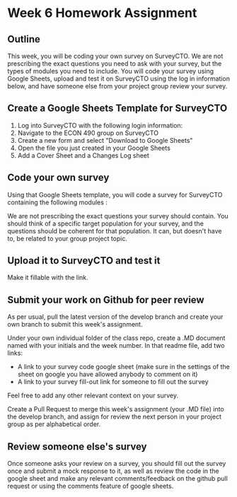# Week 6 Homework Assignment

## Outline

This week, you will be coding your own survey on SurveyCTO. We are not prescribing the exact questions you need to ask with your survey, but the types of modules you need to include. You will code your survey using Google Sheets, upload and test it on SurveyCTO using the log in information below, and have someone else from your project group review your survey.

## Create a Google Sheets Template for SurveyCTO

1. Log into SurveyCTO with the following login information:
1. Navigate to the ECON 490 group on SurveyCTO
1. Create a new form and select "Download to Google Sheets"
1. Open the file you just created in your Google Sheets
1. Add a Cover Sheet and a Changes Log sheet

## Code your own survey

Using that Google Sheets template, you will code a survey for SurveyCTO containing the following modules :

We are not prescribing the exact questions your survey should contain. You should think of a specific target population for your survey, and the questions should be coherent for that population. It can, but doesn't have to, be related to your group project topic.

## Upload it to SurveyCTO and test it

Make it fillable with the link.

## Submit your work on Github for peer review

As per usual, pull the latest version of the develop branch and create your own branch to submit this week's assignment.

Under your own individual folder of the class repo, create a .MD document named with your initials and the week number. In that readme file, add two links:
- A link to your survey code google sheet (make sure in the settings of the sheet on google you have allowed anybody to comment on it)
- A link to your survey fill-out link for someone to fill out the survey

Feel free to add any other relevant context on your survey.

Create a Pull Request to merge this week's assignment (your .MD file) into the develop branch, and assign for review the next person in your project group as per alphabetical order.

## Review someone else's survey

Once someone asks your review on a survey, you should fill out the survey once and submit a mock response to it, as well as review the code in the google sheet and make any relevant comments/feedback on the github pull request or using the comments feature of google sheets.
